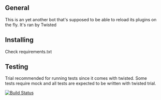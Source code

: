 General
----------
This is an yet another bot that's supposed to be able to reload its plugins
on the fly. It's ran by Twisted

Installing
----------
Check requirements.txt

Testing
---------
Trial recommended for running tests since it comes with twisted. Some tests 
require mock and all tests are expected to be written with twisted trial.

[![Build Status](https://secure.travis-ci.org/nanonyme/nanobot.png?branch=master)](http://travis-ci.org/nanonyme/nanobot)